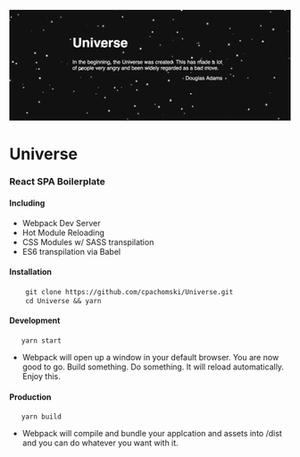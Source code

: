 ![Universe default homepage](assets/homepage.png)

# Universe 
### React SPA Boilerplate

#### Including
* Webpack Dev Server
* Hot Module Reloading
* CSS Modules w/ SASS transpilation
* ES6 transpilation via Babel

#### Installation
```
    git clone https://github.com/cpachomski/Universe.git
    cd Universe && yarn
 ```
 
 #### Development
 
 ```
    yarn start
 ```
* Webpack will open up a window in your default browser. You are now good to go. Build something. Do something. It will reload automatically. Enjoy this.
 
 #### Production
 ```
    yarn build
```
 * Webpack will compile and bundle your applcation and assets into /dist and you can do whatever you want with it.
 


 

